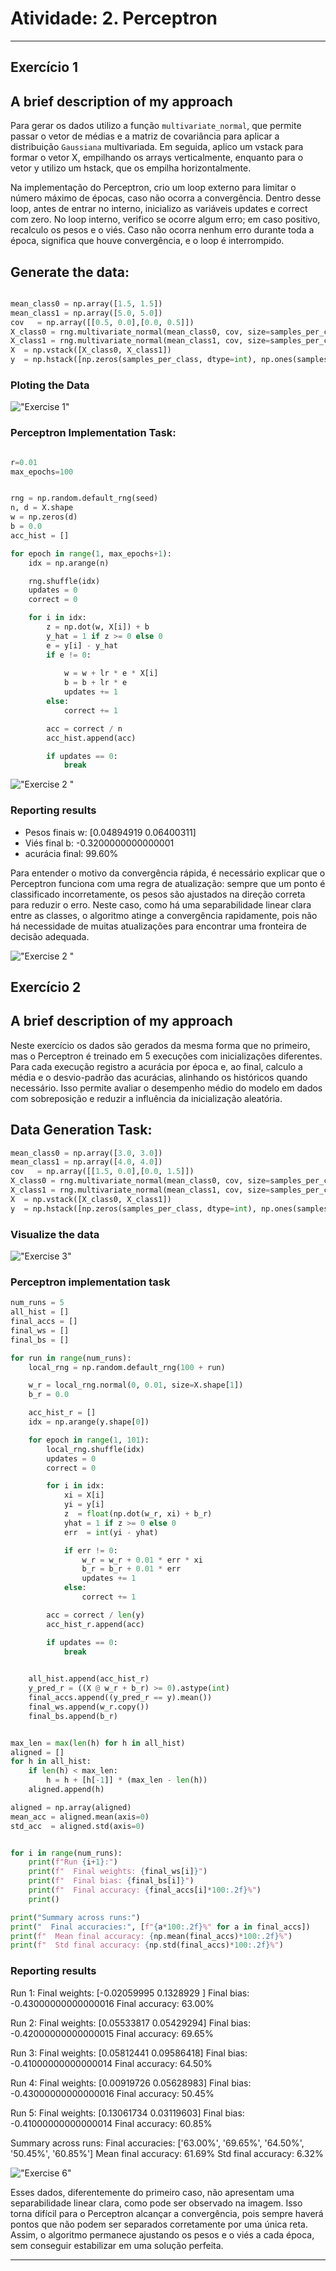 # Atividade: 2. Perceptron

---
## Exercício 1
## A brief description of my approach

Para gerar os dados utilizo a função `multivariate_normal`, que permite passar o vetor de médias e a matriz de covariância para aplicar a distribuição `Gaussiana` multivariada. Em seguida, aplico um vstack para formar o vetor X, empilhando os arrays verticalmente, enquanto para o vetor y utilizo um hstack, que os empilha horizontalmente.

Na implementação do Perceptron, crio um loop externo para limitar o número máximo de épocas, caso não ocorra a convergência. Dentro desse loop, antes de entrar no interno, inicializo as variáveis updates e correct com zero. No loop interno, verifico se ocorre algum erro; em caso positivo, recalculo os pesos e o viés. Caso não ocorra nenhum erro durante toda a época, significa que houve convergência, e o loop é interrompido.

## Generate  the data:

```python

mean_class0 = np.array([1.5, 1.5])
mean_class1 = np.array([5.0, 5.0])
cov   = np.array([[0.5, 0.0],[0.0, 0.5]])
X_class0 = rng.multivariate_normal(mean_class0, cov, size=samples_per_class)
X_class1 = rng.multivariate_normal(mean_class1, cov, size=samples_per_class)
X  = np.vstack([X_class0, X_class1])
y  = np.hstack([np.zeros(samples_per_class, dtype=int), np.ones(samples_per_class,  dtype=int)])

```

### Ploting the Data
!["Exercise 1"](imgs/perceptron/image1.png)

### Perceptron Implementation Task:

```python

r=0.01 
max_epochs=100 


rng = np.random.default_rng(seed)
n, d = X.shape
w = np.zeros(d)
b = 0.0
acc_hist = []

for epoch in range(1, max_epochs+1):
    idx = np.arange(n)

    rng.shuffle(idx)
    updates = 0
    correct = 0

    for i in idx:
        z = np.dot(w, X[i]) + b
        y_hat = 1 if z >= 0 else 0
        e = y[i] - y_hat 
        if e != 0:
        
            w = w + lr * e * X[i]
            b = b + lr * e
            updates += 1
        else:
            correct += 1

        acc = correct / n
        acc_hist.append(acc)

        if updates == 0:
            break

```
!["Exercise 2 "](imgs/perceptron/image2.png)
### Reporting results

- Pesos finais w: [0.04894919 0.06400311]
- Viés final b: -0.3200000000000001
- acurácia final: 99.60%

Para entender o motivo da convergência rápida, é necessário explicar que o Perceptron funciona com uma regra de atualização: sempre que um ponto é classificado incorretamente, os pesos são ajustados na direção correta para reduzir o erro. Neste caso, como há uma separabilidade linear clara entre as classes, o algoritmo atinge a convergência rapidamente, pois não há necessidade de muitas atualizações para encontrar uma fronteira de decisão adequada.

!["Exercise 2 "](imgs/perceptron/image3.png)

## Exercício 2

## A brief description of my approach

Neste exercício os dados são gerados da mesma forma que no primeiro, mas o Perceptron é treinado em 5 execuções com inicializações diferentes. Para cada execução registro a acurácia por época e, ao final, calculo a média e o desvio-padrão das acurácias, alinhando os históricos quando necessário. Isso permite avaliar o desempenho médio do modelo em dados com sobreposição e reduzir a influência da inicialização aleatória.

## Data Generation Task:

```python
mean_class0 = np.array([3.0, 3.0])
mean_class1 = np.array([4.0, 4.0])
cov   = np.array([[1.5, 0.0],[0.0, 1.5]])
X_class0 = rng.multivariate_normal(mean_class0, cov, size=samples_per_class)
X_class1 = rng.multivariate_normal(mean_class1, cov, size=samples_per_class)
X  = np.vstack([X_class0, X_class1])
y  = np.hstack([np.zeros(samples_per_class, dtype=int), np.ones(samples_per_class,  dtype=int)])

```

### Visualize the data 

!["Exercise 3"](imgs/perceptron/image5.png)

### Perceptron implementation task

```python
num_runs = 5
all_hist = []
final_accs = []
final_ws = []
final_bs = []

for run in range(num_runs):
    local_rng = np.random.default_rng(100 + run)

    w_r = local_rng.normal(0, 0.01, size=X.shape[1])
    b_r = 0.0

    acc_hist_r = []
    idx = np.arange(y.shape[0])

    for epoch in range(1, 101):  
        local_rng.shuffle(idx)
        updates = 0
        correct = 0

        for i in idx:
            xi = X[i]
            yi = y[i]
            z  = float(np.dot(w_r, xi) + b_r)
            yhat = 1 if z >= 0 else 0
            err  = int(yi - yhat)

            if err != 0:
                w_r = w_r + 0.01 * err * xi
                b_r = b_r + 0.01 * err
                updates += 1
            else:
                correct += 1

        acc = correct / len(y)
        acc_hist_r.append(acc)

        if updates == 0:  
            break

   
    all_hist.append(acc_hist_r)
    y_pred_r = ((X @ w_r + b_r) >= 0).astype(int)
    final_accs.append((y_pred_r == y).mean())
    final_ws.append(w_r.copy())
    final_bs.append(b_r)


max_len = max(len(h) for h in all_hist)
aligned = []
for h in all_hist:
    if len(h) < max_len:
        h = h + [h[-1]] * (max_len - len(h))
    aligned.append(h)

aligned = np.array(aligned)
mean_acc = aligned.mean(axis=0)
std_acc  = aligned.std(axis=0)


for i in range(num_runs):
    print(f"Run {i+1}:")
    print(f"  Final weights: {final_ws[i]}")
    print(f"  Final bias: {final_bs[i]}")
    print(f"  Final accuracy: {final_accs[i]*100:.2f}%")
    print()

print("Summary across runs:")
print("  Final accuracies:", [f"{a*100:.2f}%" for a in final_accs])
print(f"  Mean final accuracy: {np.mean(final_accs)*100:.2f}%")
print(f"  Std final accuracy: {np.std(final_accs)*100:.2f}%")

```

### Reporting results

Run 1:
  Final weights: [-0.02059995  0.1328929 ]
  Final bias: -0.43000000000000016
  Final accuracy: 63.00%

Run 2:
  Final weights: [0.05533817 0.05429294]
  Final bias: -0.42000000000000015
  Final accuracy: 69.65%

Run 3:
  Final weights: [0.05812441 0.09586418]
  Final bias: -0.41000000000000014
  Final accuracy: 64.50%

Run 4:
  Final weights: [0.00919726 0.05628983]
  Final bias: -0.43000000000000016
  Final accuracy: 50.45%

Run 5:
  Final weights: [0.13061734 0.03119603]
  Final bias: -0.41000000000000014
  Final accuracy: 60.85%

Summary across runs:
  Final accuracies: ['63.00%', '69.65%', '64.50%', '50.45%', '60.85%']
  Mean final accuracy: 61.69%
  Std final accuracy: 6.32%

!["Exercise 6"](imgs/perceptron/image6.png)


Esses dados, diferentemente do primeiro caso, não apresentam uma separabilidade linear clara, como pode ser observado na imagem. Isso torna difícil para o Perceptron alcançar a convergência, pois sempre haverá pontos que não podem ser separados corretamente por uma única reta. Assim, o algoritmo permanece ajustando os pesos e o viés a cada época, sem conseguir estabilizar em uma solução perfeita.

---

